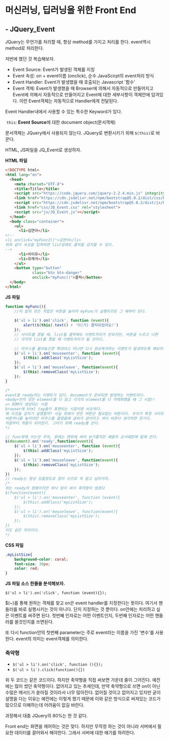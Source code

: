 # 머신러닝, 딥러닝을 위한 Front End

## - JQuery_Event



JQuery는 무언가를 처리할 때, 항상 method를 가지고 처리를 한다. event역시 method로 처리한다.

저번에 했던 것 복습해보자.

- Event Source: Event가 발생된 객체를 지칭
- Event 속성: on + event이름 (onclick), 순수 JavaScirpt의 event처리 방식
- Event Handler: Event가 발생했을 때 호출되는 Javascript '함수'
- Event 객체: Event가 발생했을 때 Browser에 의해서 자동적으로 만들어지고 Event에 의해서 자동적으로 만들어지고 Event에 대한 세부사항이 객체안에 담겨있다. 이런 Event객체는 자동적으로 Handler에게 전달된다.

Event Handler내에서 사용할 수 있는 특수한 Keyword가 있다.

​	`this`: **Event Source**에 대한 document object(문서객체)

문서객체는 JQuery에서 사용되지 않는다. JQuery로 변환시키기 위해 `$(this)`로 바꾼다. 



HTML, JS파일을 JQ_Event로 생성하자.

**HTML 파일**

```html
<!DOCTYPE html>
<html lang="en">
  <head>
    <meta charset="UTF-8">
    <title>Title</title>
    <script src="https://code.jquery.com/jquery-2.2.4.min.js" integrity="sha256-BbhdlvQf/xTY9gja0Dq3HiwQF8LaCRTXxZKRutelT44=" crossorigin="anonymous"></script>
    <link href="https://cdn.jsdelivr.net/npm/bootstrap@5.0.2/dist/css/bootstrap.min.css" rel="stylesheet" integrity="sha384-EVSTQN3/azprG1Anm3QDgpJLIm9Nao0Yz1ztcQTwFspd3yD65VohhpuuCOmLASjC" crossorigin="anonymous">
    <script src="https://cdn.jsdelivr.net/npm/bootstrap@5.0.2/dist/js/bootstrap.bundle.min.js" integrity="sha384-MrcW6ZMFYlzcLA8Nl+NtUVF0sA7MsXsP1UyJoMp4YLEuNSfAP+JcXn/tWtIaxVXM" crossorigin="anonymous"></script>
    <link href="css/JQ_Event.css" rel="stylesheet">
    <script src="js/JQ_Event.js"></script>
  </head>
  <body class="container">
    <ul>
      <li>김연아</li>
<!-- 
<li onclick="myFunc2()">김연아</li>
위와 같이 속성을 입력하면 list임에도 클릭을 감지할 수 있다.
-->
      <li>아이유</li>
      <li>유재석</li>
    </ul>
    <button type="button"
            class="btn btn-danger"
            onclick="myFunc()">클릭</button>
  </body>
</html>
```

**JS 파일**

```javascript
function myFunc(){
    //이 밑의 모든 작업은 버튼을 눌러야 myFunc가 실행되므로 그 때부터 된다.
    
    $('ul > li').on('click', function (event){
        alert($(this).text() + '이(가) 클릭되었어요!')
    });
    // 사이트를 켰을 때, list들 클릭해도 이벤트처리가 안되지만, 버튼을 누르고 나면
    // 각각의 list를 켰을 때 이벤트처리가 될 것이다.
    
    // 마우스를 올려놓으면 확대대고 떠나면 다시 원상복귀하는 이벤트가 발생하도록 해보자.
    $('ul > li').on('mouseenter', function (event){
        $(this).addClass('myListSize');
    });
    $('ul > li').on('mouseleave', function(event){
        $(this).removeClass('myListSize');
    });
}

/*
event중 ready라는 이벤트가 있다. document가 준비되면 발생하는 이벤트이다.
<body>안의 모든 element를 다 읽고 각각의 element를 다 객체화했을 때 그 시점!!
=> DOM이 생성되는 시점
browser에 html tag들이 표현되는 시점이랑 비슷하다.
왜 이것을 갑자기 설명할까? 사실 위에서 만든 버튼은 필요없는 버튼이다. 우리가 특정 사이트에 들어갔는데
버튼하나를 눌러야만 마우스를 올렸을때 글씨가 굵어지고 색이 바뀐다 생각하면 웃기다.
처음부터 적용이 되어있다. 그러기 위해 ready를 쓴다.
*/

// func밖에 쓰는것 주의, 원래는 맨위에 써야 보기좋지만 배움의 순서때문에 밑에 쓴다.
$(document).on('ready',function(event){
    $('ul > li').on('mouseenter', function (event){
        $(this).addClass('myListSize');
    });
    $('ul > li').on('mouseleave', function(event){
        $(this).removeClass('myListSize');
    });
})
// ready는 항상 있을정도로 많이 쓰므로 꼭 알고 넘어가자.
/*
위는 ready의 원형이지만 워낙 많이 써서 축약형이 생겼다
$(function(event){
    $('ul > li').on('mouseenter', function (event){
        $(this).addClass('myListSize');
    });
    $('ul > li').on('mouseleave', function(event){
        $(this).removeClass('myListSize');
    });
})
이도 같은 의미이다.
*/
```

**CSS 파일**

```css
.myListSize{
    background-color: coral;
    font-size: 30px;
    color: red;
}
```



**JS 파일 소스 한줄을 분석해보자.**

`$('ul > li').on('click', function (event){});`

$(~)를 통해 원하는 객체를 찾고 on은 event handler를 지정한다는 뜻이다.
여기서 핸들러를 바로 실행시키는 것이 아니다. 단지 지정하는 것 뿐이다.
on안에는 처리하고 싶은 이벤트를 써주면 된다.
첫번째 인자로는 어떤 이벤트인지, 두번째 인자로는 어떤 핸들러를 쓸것인지를 쓰면된다.

또 다시 function안의 첫번째 parameter는 주로 event라는 이름을 가진 '변수'를 사용한다.
event의 의미는 event객체를 의미한다.

### 축약형

- `$('ul > li').on('click', function (){});` 
- `$('ul > li').click(function(){})`

위 두 코드는 같은 코드이다. 하지만 축약형을 직접 써보면 가운데 줄이 그어진다. 예전에는 많이 썼던 축약형이다. 없어지고 있는 추세인데, 만약 축약형으로 쓰면 on이 아닌 수많은 메서드가 쏟아질 것이라서 너무 많아진다. 없어질 것이고 없어지고 있지만 굳이 설명을 다는 이유는 예전에는 이렇게 했기 때문에 이와 같은 방식으로 써져있는 코드가 많으므로 이해하는데 어려움이 없길 바란다.



과장해서 대충 JQuery의 80%는 한 것 같다.

Front end는 화면을 제어하는 것은 맞다. 하지만 무작정 하는 것이 아니라 서버에서 필요한 데이터를 끌어와서 해야한다. 그래서 서버에 대한 얘기를 하려한다.